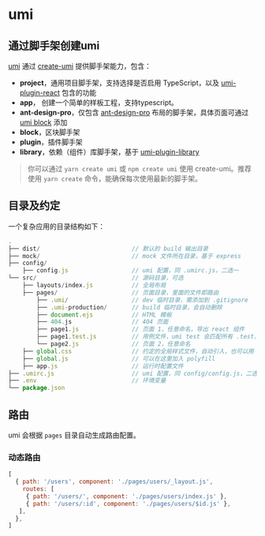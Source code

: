 # umi

## 通过脚手架创建umi

[umi](https://umijs.org/zh/) 通过 [create-umi](https://github.com/umijs/create-umi) 提供脚手架能力，包含：

- **project**，通用项目脚手架，支持选择是否启用 TypeScript，以及 [umi-plugin-react](https://umijs.org/zh/plugin/umi-plugin-react.html) 包含的功能
- **app**， 创建一个简单的样板工程，支持typescript。
- **ant-design-pro**，仅包含 [ant-design-pro](https://github.com/ant-design/ant-design-pro) 布局的脚手架，具体页面可通过 [umi block](https://umijs.org/zh/guide/block.html) 添加
- **block**，区块脚手架
- **plugin**，插件脚手架
- **library**，依赖（组件）库脚手架，基于 [umi-plugin-library](https://github.com/umijs/umi-plugin-library)

> 你可以通过 `yarn create umi` 或 `npm create umi` 使用 create-umi。推荐使用 `yarn create` 命令，能确保每次使用最新的脚手架。

## 目录及约定

一个复杂应用的目录结构如下：

```js
.
├── dist/                          // 默认的 build 输出目录
├── mock/                          // mock 文件所在目录，基于 express
├── config/
    ├── config.js                  // umi 配置，同 .umirc.js，二选一
└── src/                           // 源码目录，可选
    ├── layouts/index.js           // 全局布局
    ├── pages/                     // 页面目录，里面的文件即路由
        ├── .umi/                  // dev 临时目录，需添加到 .gitignore
        ├── .umi-production/       // build 临时目录，会自动删除
        ├── document.ejs           // HTML 模板
        ├── 404.js                 // 404 页面
        ├── page1.js               // 页面 1，任意命名，导出 react 组件
        ├── page1.test.js          // 用例文件，umi test 会匹配所有 .test.js 和 .e2e.js 结尾的文件
        └── page2.js               // 页面 2，任意命名
    ├── global.css                 // 约定的全局样式文件，自动引入，也可以用 global.less
    ├── global.js                  // 可以在这里加入 polyfill
    ├── app.js                     // 运行时配置文件
├── .umirc.js                      // umi 配置，同 config/config.js，二选一
├── .env                           // 环境变量
└── package.json
```

## 路由

umi 会根据 `pages` 目录自动生成路由配置。

### 动态路由

```js
[
  { path: '/users', component: './pages/users/_layout.js',
    routes: [
     { path: '/users/', component: './pages/users/index.js' },
     { path: '/users/:id', component: './pages/users/$id.js' },
   ],
  },
]
```



